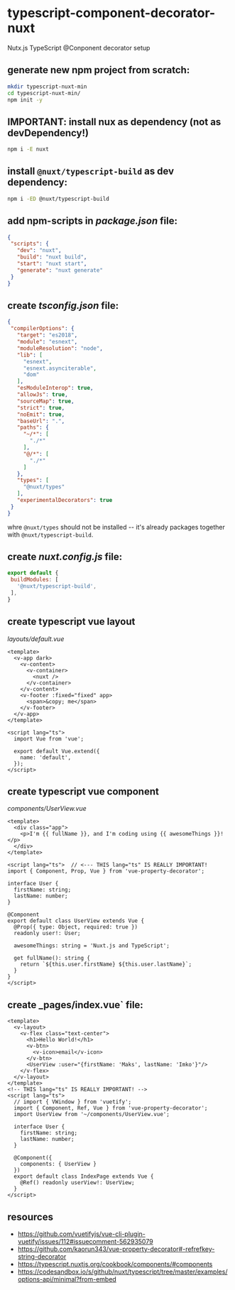 # typescript-component-decorator-nuxt
Nutx.js TypeScript @Conponent decorator setup

## generate new npm project from scratch:

```bash
mkdir typescript-nuxt-min
cd typescript-nuxt-min/
npm init -y
```

## IMPORTANT: install nux as dependency (not as devDependency!)
```bash
npm i -E nuxt
```

## install `@nuxt/typescript-build` as dev dependency:

```bash
npm i -ED @nuxt/typescript-build
```

## add npm-scripts in _package.json_ file:

```json
{
 "scripts": {
   "dev": "nuxt",
   "build": "nuxt build",
   "start": "nuxt start",
   "generate": "nuxt generate"
 }
}
```

## create _tsconfig.json_ file:

```json
{
 "compilerOptions": {
   "target": "es2018",
   "module": "esnext",
   "moduleResolution": "node",
   "lib": [
     "esnext",
     "esnext.asynciterable",
     "dom"
   ],
   "esModuleInterop": true,
   "allowJs": true,
   "sourceMap": true,
   "strict": true,
   "noEmit": true,
   "baseUrl": ".",
   "paths": {
     "~/*": [
       "./*"
     ],
     "@/*": [
       "./*"
     ]
   },
   "types": [
     "@nuxt/types"
   ],
   "experimentalDecorators": true
 }
}
```

whre `@nuxt/types` should not be installed -- it's already packages together with `@nuxt/typescript-build`.

## create _nuxt.config.js_ file:

```js
export default {
 buildModules: [
   '@nuxt/typescript-build',
 ],
}
```

## create typescript vue layout

_layouts/default.vue_

```vue
<template>
  <v-app dark>
    <v-content>
      <v-container>
        <nuxt />
      </v-container>
    </v-content>
    <v-footer :fixed="fixed" app>
      <span>&copy; me</span>
    </v-footer>
  </v-app>
</template>

<script lang="ts">
  import Vue from 'vue';

  export default Vue.extend({
    name: 'default',
  });
</script>
```

## create typescript vue component

_components/UserView.vue_

```vue
<template>
  <div class="app">
    <p>I'm {{ fullName }}, and I'm coding using {{ awesomeThings }}!</p>
  </div>
</template>

<script lang="ts">  // <--- THIS lang="ts" IS REALLY IMPORTANT!
import { Component, Prop, Vue } from 'vue-property-decorator';

interface User {
  firstName: string;
  lastName: number;
}

@Component
export default class UserView extends Vue {
  @Prop({ type: Object, required: true })
  readonly user!: User;

  awesomeThings: string = 'Nuxt.js and TypeScript';

  get fullName(): string {
    return `${this.user.firstName} ${this.user.lastName}`;
  }
}
</script>
```

## create _pages/index.vue` file:

```vue
<template>
  <v-layout>
    <v-flex class="text-center">
      <h1>Hello World!</h1>
      <v-btn>
        <v-icon>email</v-icon>
      </v-btn>
      <UserView :user="{firstName: 'Maks', lastName: 'Imko'}"/>
    </v-flex>
  </v-layout>
</template>
<!-- THIS lang="ts" IS REALLY IMPORTANT! -->
<script lang="ts">
  // import { VWindow } from 'vuetify';
  import { Component, Ref, Vue } from 'vue-property-decorator';
  import UserView from '~/components/UserView.vue';

  interface User {
    firstName: string;
    lastName: number;
  }

  @Component({
    components: { UserView }
  })
  export default class IndexPage extends Vue {
    @Ref() readonly userView!: UserView;
  }
</script>
```

## resources

* https://github.com/vuetifyjs/vue-cli-plugin-vuetify/issues/112#issuecomment-562935079
* https://github.com/kaorun343/vue-property-decorator#-refrefkey-string-decorator
* https://typescript.nuxtjs.org/cookbook/components/#components
* https://codesandbox.io/s/github/nuxt/typescript/tree/master/examples/options-api/minimal?from-embed
